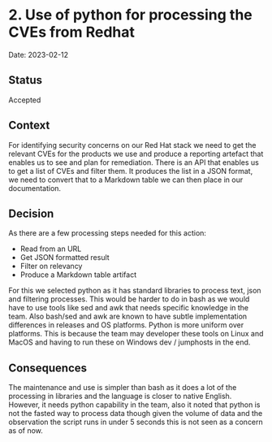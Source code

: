 # 2. Use of python for processing the CVEs from Redhat

Date: 2023-02-12

## Status

Accepted

## Context

For identifying security concerns on our Red Hat stack we need to get the relevant 
CVEs for the products we use and produce a reporting artefact that enables us to see and 
plan for remediation. 
There is an API that enables us to get a list of CVEs and filter them. 
It produces the list in a JSON format, we need to convert that to a Markdown table we can then
place in our documentation. 

## Decision

As there are a few processing steps needed for this action: 
- Read from an URL
- Get JSON formatted result 
- Filter on relevancy
- Produce a Markdown table artifact 

For this we selected python as it has standard libraries to process text, json and filtering processes. 
This would be harder to do in bash as we would have to use tools like sed and awk that needs 
specific knowledge in the team. Also bash/sed and awk are known to have subtle implementation differences 
in releases and OS platforms. Python is more uniform over platforms. This is because the team
may developer these tools on Linux and MacOS and having to run these on Windows dev / jumphosts in the end.


## Consequences

The maintenance and use is simpler than bash as it does a lot of the processing in libraries and the language
is closer to native English.  
However, it needs python capability in the team, 
also it noted that python is not the fasted way to process data though given the 
volume of data and the observation the script runs in under 5 seconds this is not seen as a 
concern as of now. 

